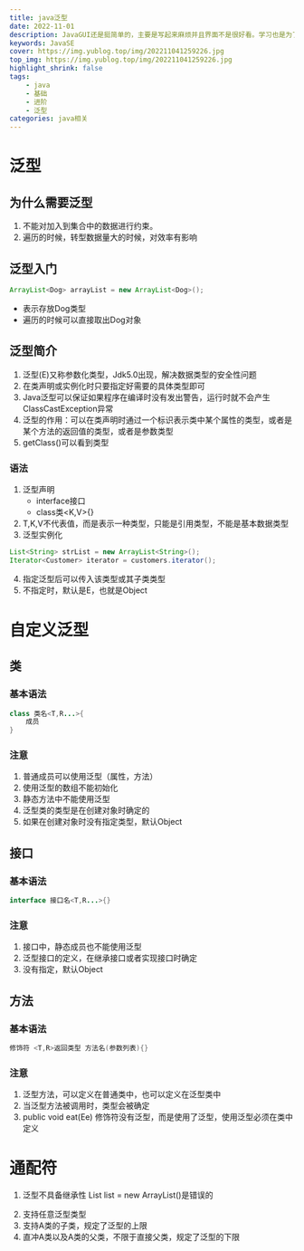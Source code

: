 ```yaml
---
title: java泛型
date: 2022-11-01
description: JavaGUI还是挺简单的，主要是写起来麻烦并且界面不是很好看。学习也是为了写工具。
keywords: JavaSE
cover: https://img.yublog.top/img/202211041259226.jpg
top_img: https://img.yublog.top/img/202211041259226.jpg
highlight_shrink: false
tags: 
	- java
	- 基础
	- 进阶
	- 泛型
categories: java相关
---
```


# 泛型
## 为什么需要泛型
1. 不能对加入到集合中的数据进行约束。
2. 遍历的时候，转型数据量大的时候，对效率有影响

## 泛型入门
```java
ArrayList<Dog> arrayList = new ArrayList<Dog>();
```
- 表示存放Dog类型
- 遍历的时候可以直接取出Dog对象

## 泛型简介
1. 泛型(E)又称参数化类型，Jdk5.0出现，解决数据类型的安全性问题
2. 在类声明或实例化时只要指定好需要的具体类型即可
3. Java泛型可以保证如果程序在编译时没有发出警告，运行时就不会产生ClassCastException异常
4. 泛型的作用：可以在类声明时通过一个标识表示类中某个属性的类型，或者是某个方法的返回值的类型，或者是参数类型
5. getClass()可以看到类型

### 语法
1. 泛型声明
	- interface接口<T>
	- class类<K,V>{}
2. T,K,V不代表值，而是表示一种类型，只能是引用类型，不能是基本数据类型
3. 泛型实例化
```java
List<String> strList = new ArrayList<String>();
Iterator<Customer> iterator = customers.iterator();
```
4. 指定泛型后可以传入该类型或其子类类型
5. 不指定时，默认是E，也就是Object

# 自定义泛型
## 类
### 基本语法
```java
class 类名<T,R...>{
	成员
}
```

### 注意
1. 普通成员可以使用泛型（属性，方法）
2. 使用泛型的数组不能初始化
3. 静态方法中不能使用泛型
4. 泛型类的类型是在创建对象时确定的
5. 如果在创建对象时没有指定类型，默认Object
## 接口
### 基本语法
```java
interface 接口名<T,R...>{}
```

### 注意
1. 接口中，静态成员也不能使用泛型
2. 泛型接口的定义，在继承接口或者实现接口时确定
3. 没有指定，默认Object

## 方法
### 基本语法
```java
修饰符 <T,R>返回类型 方法名(参数列表){}
```

### 注意
1. 泛型方法，可以定义在普通类中，也可以定义在泛型类中
2. 当泛型方法被调用时，类型会被确定
3. public void eat(Ee) 修饰符没有泛型，而是使用了泛型，使用泛型必须在类中定义

# 通配符
1. 泛型不具备继承性
List<Objetc> list = new ArrayList<String>()是错误的

2. <?>支持任意泛型类型
3. <? extends A>支持A类的子类，规定了泛型的上限
4. <? super A>直冲A类以及A类的父类，不限于直接父类，规定了泛型的下限 


